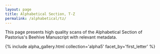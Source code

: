 ```yaml
---
layout: page
title: Alphabetical Section, T-Z
permalink: /alphabetical/tz/
---
```


This page presents high quality scans of the Alphabetical Section of Pastorius's Beehive Manuscript with relevant metadata.

{% include alpha_gallery.html collection='alpha5' facet_by='first_letter' %}
